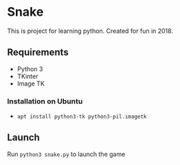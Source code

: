# Snake

This is project for learning python. Created for fun in 2018.

## Requirements
- Python 3
- TKinter
- Image TK

### Installation on Ubuntu
- `apt install python3-tk python3-pil.imagetk`

## Launch
Run `python3 snake.py` to launch the game

